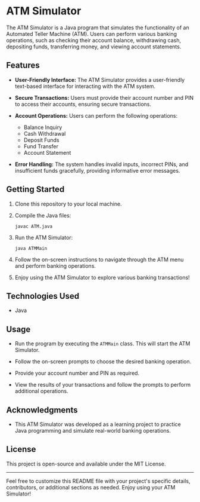 # ATM Simulator

The ATM Simulator is a Java program that simulates the functionality of an Automated Teller Machine (ATM). Users can perform various banking operations, such as checking their account balance, withdrawing cash, depositing funds, transferring money, and viewing account statements.

## Features

- **User-Friendly Interface:** The ATM Simulator provides a user-friendly text-based interface for interacting with the ATM system.

- **Secure Transactions:** Users must provide their account number and PIN to access their accounts, ensuring secure transactions.

- **Account Operations:** Users can perform the following operations:
  - Balance Inquiry
  - Cash Withdrawal
  - Deposit Funds
  - Fund Transfer
  - Account Statement

- **Error Handling:** The system handles invalid inputs, incorrect PINs, and insufficient funds gracefully, providing informative error messages.

## Getting Started

1. Clone this repository to your local machine.

2. Compile the Java files:
   ```
   javac ATM.java
   ```

3. Run the ATM Simulator:
   ```
   java ATMMain
   ```

4. Follow the on-screen instructions to navigate through the ATM menu and perform banking operations.

5. Enjoy using the ATM Simulator to explore various banking transactions!

## Technologies Used

- Java

## Usage

- Run the program by executing the `ATMMain` class. This will start the ATM Simulator.

- Follow the on-screen prompts to choose the desired banking operation.

- Provide your account number and PIN as required.

- View the results of your transactions and follow the prompts to perform additional operations.

## Acknowledgments

- This ATM Simulator was developed as a learning project to practice Java programming and simulate real-world banking operations.

## License

This project is open-source and available under the MIT License.

---

Feel free to customize this README file with your project's specific details, contributors, or additional sections as needed. Enjoy using your ATM Simulator!
